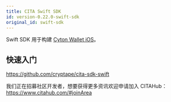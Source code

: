 ```yaml
---
title: CITA Swift SDK
id: version-0.22.0-swift-sdk
original_id: swift-sdk
---
```


Swift SDK 用于构建 [Cyton Wallet iOS](https://github.com/cryptape/cyton-ios)。

## 快速入门

https://github.com/cryptape/cita-sdk-swift

我们正在招募社区开发者，想要获得更多资讯欢迎申请加入 CITAHub：https://www.citahub.com/#joinArea